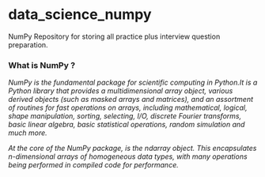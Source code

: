 # data_science_numpy
NumPy Repository for storing all practice plus interview question preparation.


### What is NumPy ?

*NumPy is the fundamental package for scientific computing in Python.It is a Python library that provides a multidimensional array object, various derived objects (such as masked arrays and matrices), and an assortment of routines for fast operations on arrays, including mathematical, logical, shape manipulation, sorting, selecting, I/O, discrete Fourier transforms, basic linear algebra, basic statistical operations, random simulation and much more.*

*At the core of the NumPy package, is the ndarray object. This encapsulates n-dimensional arrays of homogeneous data types, with many operations being performed in compiled code for performance.*